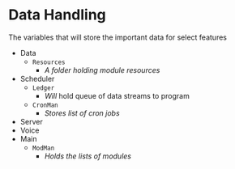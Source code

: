 # Data Handling
The variables that will store the important data for select features

- Data
  - `Resources`
    - *A folder holding module resources*
- Scheduler
  - `Ledger`
    - *Will* hold queue of data streams to program
  - `CronMan`
    - *Stores list of cron jobs*
- Server
- Voice
- Main
  - `ModMan`
    - *Holds the lists of modules*